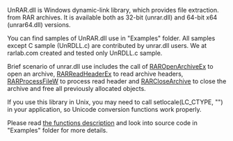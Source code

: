 <!DOCTYPE HTML PUBLIC "-//W3C//DTD HTML 4.01 Transitional//EN">
<html>

<head>
<title>UnRAR.dll Manual</title>
</head>

<body>

<p>UnRAR.dll is Windows dynamic-link library, which provides file extraction.
from RAR archives. It is available both as 32-bit (unrar.dll) and 64-bit x64
(unrar64.dll) versions.</p>

<p>You can find samples of UnRAR.dll use in "Examples" folder.
All samples except C sample (UnRDLL.c) are contributed by unrar.dll users.
We at rarlab.com created and tested only UnRDLL.c sample.</p>

<p>Brief scenario of unrar.dll use includes the call of 
<a href="RAROpenArchiveEx.md">RAROpenArchiveEx</a> to open an archive,
<a href="RARReadHeaderEx.md">RARReadHeaderEx</a> to read archive headers,
<a href="RARProcessFileW.md">RARProcessFileW</a> to process read header
and <a href="RARCloseArchive.md">RARCloseArchive</a> to close the archive
and free all previously allocated objects.<p>

<p>If you use this library in Unix, you may need to call
setlocale(LC_CTYPE, "") in your application, so Unicode conversion functions
work properly.

<p>Please read <a href="index.md#functions">the functions description</a>
and look into source code in "Examples" folder for more details.</p>


</body>

</html>
